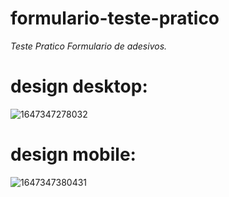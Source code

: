 # formulario-teste-pratico

<em>Teste Pratico Formulario de adesivos.</em>

<h1>design desktop:</h1>


![1647347278032](https://user-images.githubusercontent.com/86988869/158377668-b6db77e3-9aeb-47a2-b870-ff452f576cc6.png)


<h1>design mobile:</h1>



![1647347380431](https://user-images.githubusercontent.com/86988869/158377892-ff89f37a-2110-4891-90c4-72a150628ab3.png)

